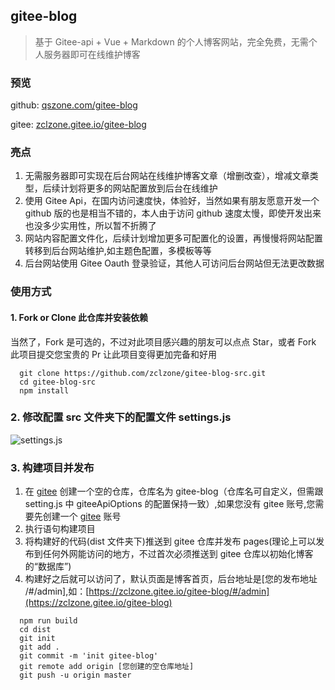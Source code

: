 ## gitee-blog

> 基于 Gitee-api + Vue + Markdown 的个人博客网站，完全免费，无需个人服务器即可在线维护博客

### 预览

github: [qszone.com/gitee-blog](https://qszone.com/gitee-blog)

gitee: [zclzone.gitee.io/gitee-blog](https://zclzone.gitee.io/gitee-blog)

### 亮点

1. 无需服务器即可实现在后台网站在线维护博客文章（增删改查），增减文章类型，后续计划将更多的网站配置放到后台在线维护
2. 使用 Gitee Api，在国内访问速度快，体验好，当然如果有朋友愿意开发一个 github 版的也是相当不错的，本人由于访问 github 速度太慢，即使开发出来也没多少实用性，所以暂不折腾了
3. 网站内容配置文件化，后续计划增加更多可配置化的设置，再慢慢将网站配置转移到后台网站维护,如主题色配置，多模板等等
4. 后台网站使用 Gitee Oauth 登录验证，其他人可访问后台网站但无法更改数据

### 使用方式

#### 1. Fork or Clone 此仓库并安装依赖

当然了，Fork 是可选的，不过对此项目感兴趣的朋友可以点点 Star，或者 Fork 此项目提交您宝贵的 Pr 让此项目变得更加完备和好用

```
  git clone https://github.com/zclzone/gitee-blog-src.git
  cd gitee-blog-src
  npm install
```

### 2. 修改配置 src 文件夹下的配置文件 settings.js

![settings.js](https://gitee.com/zclzone/res/raw/master/images/gitee-blog-settings.png)

### 3. 构建项目并发布

1. 在 [gitee](https://gitee.com/) 创建一个空的仓库，仓库名为 gitee-blog（仓库名可自定义，但需跟 setting.js 中 giteeApiOptions 的配置保持一致）,如果您没有 gitee 账号,您需要先创建一个 [gitee](https://gitee.com/) 账号
2. 执行语句构建项目
3. 将构建好的代码(dist 文件夹下)推送到 gitee 仓库并发布 pages(理论上可以发布到任何外网能访问的地方，不过首次必须推送到 gitee 仓库以初始化博客的“数据库”)
4. 构建好之后就可以访问了，默认页面是博客首页，后台地址是[您的发布地址 /#/admin],如：[https://zclzone.gitee.io/gitee-blog/#/admin](https://zclzone.gitee.io/gitee-blog)

```
  npm run build
  cd dist
  git init
  git add .
  git commit -m 'init gitee-blog'
  git remote add origin [您创建的空仓库地址]
  git push -u origin master
```
